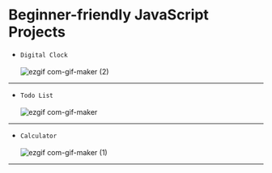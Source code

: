 # Beginner-friendly JavaScript Projects

- `Digital Clock` <br>
\
![ezgif com-gif-maker (2)](https://user-images.githubusercontent.com/77075449/144493036-317960e2-e859-4d4d-8e95-d92a8a27e581.gif)

---
- `Todo List` <br>
\
![ezgif com-gif-maker](https://user-images.githubusercontent.com/77075449/144491272-81353f75-a219-46e8-bb1b-f84e1cd4c2ca.gif)
---
- `Calculator` <br>
\
![ezgif com-gif-maker (1)](https://user-images.githubusercontent.com/77075449/144492357-ec7310dd-2429-44a9-84ca-383280a333f5.gif)
---

